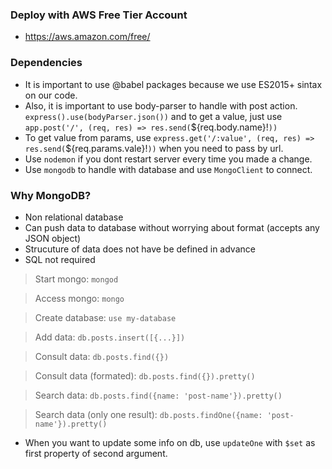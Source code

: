 ### Deploy with AWS Free Tier Account

- https://aws.amazon.com/free/

### Dependencies

- It is important to use @babel packages because we use ES2015+ sintax on our code.
- Also, it is important to use body-parser to handle with post action. `express().use(bodyParser.json())` and to get a value, just use `app.post('/', (req, res) => res.send(`${req.body.name}!`))`
- To get value from params, use `express.get('/:value', (req, res) => res.send(`${req.params.vale}!`))` when you need to pass by url.
- Use `nodemon` if you dont restart server every time you made a change.
- Use `mongodb` to handle with database and use `MongoClient` to connect.


### Why MongoDB?

- Non relational database
- Can push data to database without worrying about format (accepts any JSON object)
- Strucuture of data does not have be defined in advance
- SQL not required

> Start mongo: `mongod`

> Access mongo: `mongo`

> Create database: `use my-database`

> Add data: `db.posts.insert([{...}])`

> Consult data: `db.posts.find({})`

> Consult data (formated): `db.posts.find({}).pretty()`

> Search data: `db.posts.find({name: 'post-name'}).pretty()`

> Search data (only one result): `db.posts.findOne({name: 'post-name'}).pretty()`

- When you want to update some info on db, use `updateOne` with `$set` as first property of second argument.



